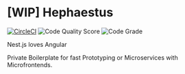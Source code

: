 # [WIP] Hephaestus

[![CircleCI](https://circleci.com/gh/WanielDeiss/hephaestus.svg?style=svg)](https://circleci.com/gh/WanielDeiss/hephaestus)
![Code Quality Score](https://www.code-inspector.com/project/4796/score/svg)
![Code Grade](https://www.code-inspector.com/project/4796/status/svg)

Nest.js loves Angular

Private Boilerplate for fast Prototyping or Microservices with Microfrontends.
